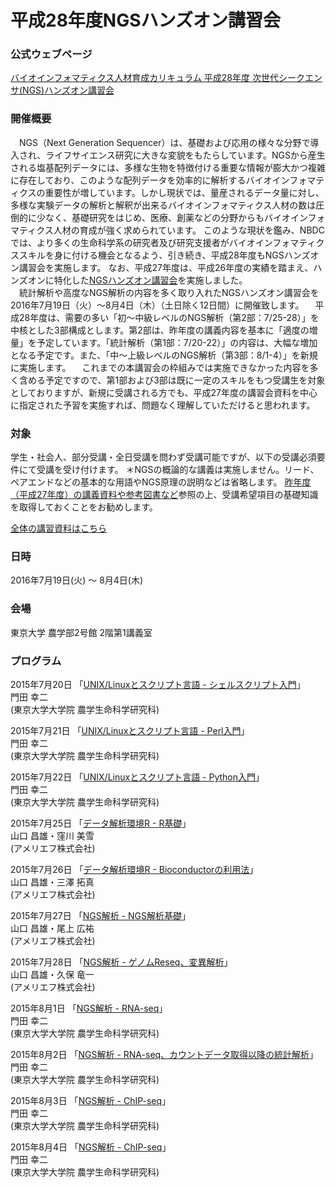 # 平成28年度NGSハンズオン講習会

### 公式ウェブページ
[バイオインフォマティクス人材育成カリキュラム 平成28年度 次世代シークエンサ(NGS)ハンズオン講習会](http://biosciencedbc.jp/human/human-resources/workshop/h28)

### 開催概要
　NGS（Next Generation Sequencer）は、基礎および応用の様々な分野で導入され、ライフサイエンス研究に大きな変貌をもたらしています。NGSから産生される塩基配列データには、多様な生物を特徴付ける重要な情報が膨大かつ複雑に存在しており、このような配列データを効率的に解析するバイオインフォマティクスの重要性が増しています。しかし現状では、量産されるデータ量に対し、多様な実験データの解析と解釈が出来るバイオインフォマティクス人材の数は圧倒的に少なく、基礎研究をはじめ、医療、創薬などの分野からもバイオインフォマティクス人材の育成が強く求められています。 このような現状を鑑み、NBDCでは、より多くの生命科学系の研究者及び研究支援者がバイオインフォマティクススキルを身に付ける機会となるよう、引き続き、平成28年度もNGSハンズオン講習会を実施します。 なお、平成27年度は、平成26年度の実績を踏まえ、ハンズオンに特化した[NGSハンズオン講習会](https://biosciencedbc.jp/human/human-resources/workshop/h27)を実施しました。  
　統計解析や高度なNGS解析の内容を多く取り入れたNGSハンズオン講習会を2016年7月19日（火）～8月4日（木）（土日除く12日間）に開催致します。
　平成28年度は、需要の多い「初～中級レベルのNGS解析（第2部：7/25-28）」を中核とした3部構成とします。第2部は、昨年度の講義内容を基本に「適度の増量」を予定しています。「統計解析（第1部：7/20-22）」の内容は、大幅な増加となる予定です。また、「中～上級レベルのNGS解析（第3部：8/1-4）」を新規に実施します。
　これまでの本講習会の枠組みでは実施できなかった内容を多く含める予定ですので、第1部および3部は既に一定のスキルをもつ受講生を対象としておりますが、新規に受講される方でも、平成27年度の講習会資料を中心に指定された予習を実施すれば、問題なく理解していただけると思われます。

### 対象
学生・社会人、部分受講・全日受講を問わず受講可能ですが、以下の受講必須要件にて受講を受け付けます。
＊NGSの概論的な講義は実施しません。リード、ペアエンドなどの基本的な用語やNGS原理の説明などは省略します。
[昨年度（平成27年度）の講義資料や参考図書など](https://biosciencedbc.jp/human/human-resources/workshop/h27)参照の上、受講希望項目の基礎知識を取得しておくことをお勧めします。

[全体の講習資料はこちら](https://biosciencedbc.jp/human/human-resources/workshop/h28-2)

### 日時
2016年7月19日(火) ～ 8月4日(木)  

### 会場
東京大学 農学部2号館 2階第1講義室  

### プログラム
2015年7月20日 「[UNIX/Linuxとスクリプト言語 - シェルスクリプト入門](https://github.com/AJACS-training/2016NGS_handson/blob/master/01_kadota/)」  
門田 幸二  
(東京大学大学院 農学生命科学研究科)

2015年7月21日 「[UNIX/Linuxとスクリプト言語 - Perl入門](https://github.com/AJACS-training/2016NGS_handson/blob/master/02_kadota/)」  
門田 幸二  
(東京大学大学院 農学生命科学研究科)

2015年7月22日 「[UNIX/Linuxとスクリプト言語 - Python入門](https://github.com/AJACS-training/2016NGS_handson/blob/master/03_kadota/)」  
門田 幸二  
(東京大学大学院 農学生命科学研究科)

2015年7月25日 「[データ解析環境R - R基礎](https://github.com/AJACS-training/2016NGS_handson/blob/master/04_amelieff/)」  
山口 昌雄・窪川 美雪  
(アメリエフ株式会社)

2015年7月26日 「[データ解析環境R - Bioconductorの利用法](https://github.com/AJACS-training/2016NGS_handson/blob/master/05_amelieff/)」  
山口 昌雄・三澤 拓真  
(アメリエフ株式会社)

2015年7月27日 「[NGS解析 - NGS解析基礎](https://github.com/AJACS-training/2016NGS_handson/blob/master/06_amelieff/)」  
山口 昌雄・尾上 広祐  
(アメリエフ株式会社)

2015年7月28日 「[NGS解析 - ゲノムReseq、変異解析](https://github.com/AJACS-training/2016NGS_handson/blob/master/07_amelieff/)」  
山口 昌雄・久保 竜一  
(アメリエフ株式会社)

2015年8月1日 「[NGS解析 - RNA-seq](https://github.com/AJACS-training/2016NGS_handson/blob/master/08_kadota/)」  
門田 幸二  
(東京大学大学院 農学生命科学研究科)

2015年8月2日 「[NGS解析 - RNA-seq、カウントデータ取得以降の統計解析](https://github.com/AJACS-training/2016NGS_handson/blob/master/09_kadota/)」  
門田 幸二  
(東京大学大学院 農学生命科学研究科)

2015年8月3日 「[NGS解析 - ChIP-seq](https://github.com/AJACS-training/2016NGS_handson/blob/master/10_kadota/)」  
門田 幸二  
(東京大学大学院 農学生命科学研究科)

2015年8月4日 「[NGS解析 - ChIP-seq](https://github.com/AJACS-training/2016NGS_handson/blob/master/11_kadota/)」  
門田 幸二  
(東京大学大学院 農学生命科学研究科)
